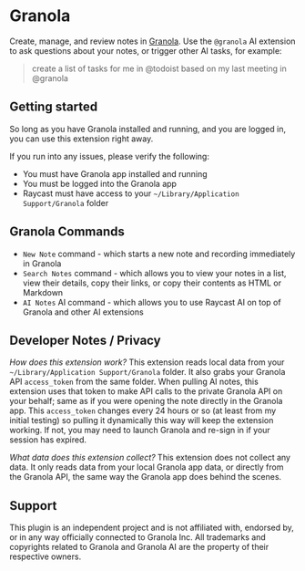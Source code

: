 # Granola

Create, manage, and review notes in [Granola](https://www.granola.ai/). Use the `@granola` AI extension to ask questions about your notes, or trigger other AI tasks, for example:
> create a list of tasks for me in @todoist based on my last meeting in @granola

## Getting started
So long as you have Granola installed and running, and you are logged in, you can use this extension right away.

If you run into any issues, please verify the following:
- You must have Granola app installed and running
- You must be logged into the Granola app
- Raycast must have access to your `~/Library/Application Support/Granola` folder

## Granola Commands
- `New Note` command - which starts a new note and recording immediately in Granola
- `Search Notes` command - which allows you to view your notes in a list, view their details, copy their links, or copy their contents as HTML or Markdown
- `AI Notes` AI command - which allows you to use Raycast AI on top of Granola and other AI extensions

## Developer Notes / Privacy
*How does this extension work?*
This extension reads local data from your `~/Library/Application Support/Granola` folder. It also grabs your Granola API `access_token` from the same folder. When pulling AI notes, this extension uses that token to make API calls to the private Granola API on your behalf; same as if you were opening the note directly in the Granola app. This `access_token` changes every 24 hours or so (at least from my initial testing) so pulling it dynamically this way will keep the extension working. If not, you may need to launch Granola and re-sign in if your session has expired.

*What data does this extension collect?*
This extension does not collect any data. It only reads data from your local Granola app data, or directly from the Granola API, the same way the Granola app does behind the scenes.

## Support
This plugin is an independent project and is not affiliated with, endorsed by, or in any way officially connected to Granola Inc. All trademarks and copyrights related to Granola and Granola AI are the property of their respective owners.